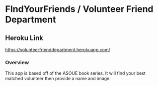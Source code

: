 # FIndYourFriends / Volunteer Friend Department

## Heroku Link
https://volunteerfrienddepartment.herokuapp.com/ 

### Overview

This app is based off of the ASOUE book series. It will find your best matched volunteer then provide a name and image.
